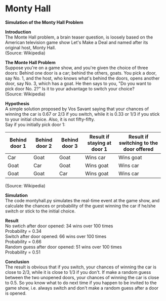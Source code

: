 # Monty Hall
**Simulation of the Monty Hall Problem**

**Introduction**</br>
The Monte Hall problem, a brain teaser question, is loosely based on the American television game show Let's Make a Deal and named after its original host, Monty Hall.
</br>(Source: Wikipedia)

**The Monte Hall Problem**</br>
Suppose you're on a game show, and you're given the choice of three doors: Behind one door is a car; behind the others, goats. You pick a door, say No. 1, and the host, who knows what's behind the doors, opens another door, say No. 3, which has a goat. He then says to you, "Do you want to pick door No. 2?" Is it to your advantage to switch your choice?</br>
(Source: Wikipedia)

**Hypothesis**</br>
A simple solution proposed by Vos Savant saying that your chances of winning the car is 0.67 or 2/3 if you switch, while it is 0.33 or 1/3 if you stick to your initial choice. Also, it is not fifty-fifty.</br>
Say if you initially pick door 1:

| Behind door 1 | Behind door 2 | Behind door 3 | Result if staying at door 1 |	Result if switching to the door offered |
| ------------- | ------------- | --------------| --------------------------- | --------------------------------------- |
| Car           | Goat          | Goat          | Wins car                    | Wins goat                               |
| Goat          | Car           | Goat          | Wins goat                   | Wins car                                |
| Goat          | Goat          | Car           | Wins goat                   | Wins car                                |

(Source: Wikipedia)

**Simulation**</br>
The code montyhall.py simulates the real-time event at the game show, and calculate the chances or probability of the guest winning the car if he/she switch or stick to the initial choice.

**Result**</br>
No swtich after door opened: 34 wins over 100 times</br>
Probability = 0.34</br>
Switch after door opened: 66 wins over 100 times</br>
Probability = 0.66</br>
Random guess after door opened: 51 wins over 100 times</br>
Probability = 0.51

**Conclusion**</br>
The result is obvious that if you switch, your chances of winning the car is close to 2/3, while it is close to 1/3 if you don't.
If make a random guess between the two unopened doors, your chances of winning the car is close to 0.5.
So you know what to do next time if you happen to be invited to the game show, i.e. always switch and don't make a random guess after a door is opened.
